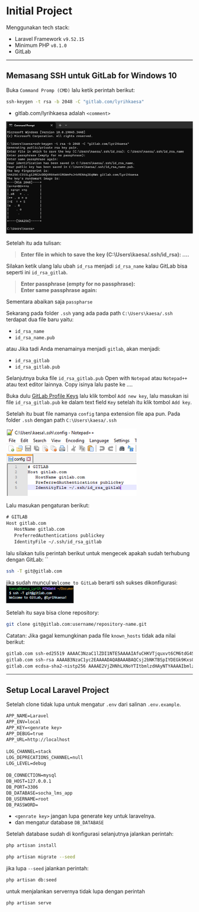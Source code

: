 # Initial Project

Menggunakan tech stack:

- Laravel Framework `v9.52.15`
- Minimum PHP `v8.1.0`
- GitLab

---

## Memasang SSH untuk GitLab for Windows 10

Buka `Command Promp (CMD)` lalu ketik perintah berikut:

```cmd
ssh-keygen -t rsa -b 2048 -C "gitlab.com/lyrihkaesa"
```

- gitlab.com/lyrihkaesa adalah `<comment>`

![cmd ssh keygen](attachments/shh-keygen.png)

Setelah itu ada tulisan:

> **Enter file in which to save the key (C:\\Users\\kaesa/.ssh/id_rsa): ....**

Silakan ketik ulang lalu ubah `id_rsa` menjadi `id_rsa_name` kalau GitLab bisa seperti ini `id_rsa_gitlab`.

> **Enter passphrase (empty for no passphrase):**  
> **Enter same passphrase again:**

Sementara abaikan saja `passpharse`

Sekarang pada folder `.ssh` yang ada pada path `C:\Users\kaesa/.ssh` terdapat dua file baru yaitu:

- `id_rsa_name`
- `id_rsa_name.pub`

atau Jika tadi Anda menamainya menjadi `gitlab`, akan menjadi:

- `id_rsa_gitlab`
- `id_rsa_gitlab.pub`

Selanjutnya buka file `id_rsa_gitlab.pub` Open with `Notepad` atau `Notepad++` atau text editor lainnya. Copy isinya lalu paste ke ....

Buka dulu [GitLab Profile Keys](https://gitlab.com/-/profile/keys) lalu klik tombol `Add new key`, lalu masukan isi file `id_rsa_gitlab.pub` ke dalam text field `Key` setelah itu klik tombol `Add key`.

Setelah itu buat file namanya `config` tanpa extension file apa pun. Pada folder `.ssh` dengan path `C:\Users\kaesa/.ssh`

![config](attachments/ssh-config.png)

Lalu masukan pengaturan berikut:

```txt
# GITLAB
Host gitlab.com
   HostName gitlab.com
   PreferredAuthentications publickey
   IdentityFile ~/.ssh/id_rsa_gitlab
```

lalu silakan tulis perintah berikut untuk mengecek apakah sudah terhubung dengan GitLab:
``

```bash
ssh -T git@gitlab.com
```

jika sudah muncul `Welcome to GitLab` berarti ssh sukses dikonfigurasi:
![Welcome SSH -T](attachments/ssh-t.png)

Setelah itu saya bisa clone repository:

```bash
git clone git@gitlab.com:username/repository-name.git
```

Catatan:
Jika gagal kemungkinan pada file `known_hosts` tidak ada nilai berikut:

```txt
gitlab.com ssh-ed25519 AAAAC3NzaC1lZDI1NTE5AAAAIAfuCHKVTjquxvt6CM6tdG4SLp1Btn/nOeHHE5UOzRdf
gitlab.com ssh-rsa AAAAB3NzaC1yc2EAAAADAQABAAABAQCsj2bNKTBSpIYDEGk9KxsGh3mySTRgMtXL583qmBpzeQ+jqCMRgBqB98u3z++J1sKlXHWfM9dyhSevkMwSbhoR8XIq/U0tCNyokEi/ueaBMCvbcTHhO7FcwzY92WK4Yt0aGROY5qX2UKSeOvuP4D6TPqKF1onrSzH9bx9XUf2lEdWT/ia1NEKjunUqu1xOB/StKDHMoX4/OKyIzuS0q/T1zOATthvasJFoPrAjkohTyaDUz2LN5JoH839hViyEG82yB+MjcFV5MU3N1l1QL3cVUCh93xSaua1N85qivl+siMkPGbO5xR/En4iEY6K2XPASUEMaieWVNTRCtJ4S8H+9
gitlab.com ecdsa-sha2-nistp256 AAAAE2VjZHNhLXNoYTItbmlzdHAyNTYAAAAIbmlzdHAyNTYAAABBBFSMqzJeV9rUzU4kWitGjeR4PWSa29SPqJ1fVkhtj3Hw9xjLVXVYrU9QlYWrOLXBpQ6KWjbjTDTdDkoohFzgbEY=
```

---

## Setup Local Laravel Project

Setelah clone tidak lupa untuk mengatur `.env` dari salinan `.env.example`.

```env
APP_NAME=Laravel
APP_ENV=local
APP_KEY=<genrate key>
APP_DEBUG=true
APP_URL=http://localhost

LOG_CHANNEL=stack
LOG_DEPRECATIONS_CHANNEL=null
LOG_LEVEL=debug

DB_CONNECTION=mysql
DB_HOST=127.0.0.1
DB_PORT=3306
DB_DATABASE=socha_lms_app
DB_USERNAME=root
DB_PASSWORD=
```

- `<genrate key>` jangan lupa generate key untuk laravelnya.
- dan mengatur database `DB_DATABASE`

Setelah database sudah di konfigurasi selanjutnya jalankan perintah:

```bash
php artisan install
```

```bash
php artisan migrate --seed
```

jika lupa `--seed` jalankan perintah:

```bash
php artisan db:seed
```

untuk menjalankan servernya tidak lupa dengan perintah

```bash
php artisan serve
```
